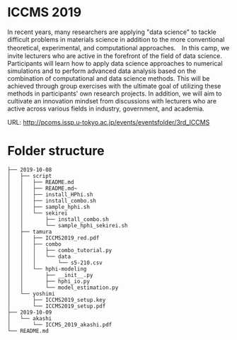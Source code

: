 # ICCMS 2019


In recent years, many researchers are applying "data science" to tackle difficult problems in materials science in addition to the more conventional theoretical, experimental, and computational approaches.　In this camp, we invite lecturers who are active in the forefront of the field of data science. Participants will learn how to apply data science approaches to numerical simulations and to perform advanced data analysis based on the combination of computational and data science methods. This will be achieved through group exercises with the ultimate goal of utilizing these methods in participants' own research projects. In addition, we will aim to cultivate an innovation mindset from discussions with lecturers who are active across various fields in industry, government, and academia.

URL: http://pcoms.issp.u-tokyo.ac.jp/events/eventsfolder/3rd_ICCMS

# Folder structure
```
├── 2019-10-08
│   ├── script
│   │   ├── README.md
│   │   ├── README.md~
│   │   ├── install_HPhi.sh
│   │   ├── install_combo.sh
│   │   ├── sample_hphi.sh
│   │   └── sekirei
│   │       ├── install_combo.sh
│   │       └── sample_hphi_sekirei.sh
│   ├── tamura
│   │   ├── ICCMS2019_red.pdf
│   │   ├── combo
│   │   │   ├── combo_tutorial.py
│   │   │   └── data
│   │   │       └── s5-210.csv
│   │   └── hphi-modeling
│   │       ├── __init__.py
│   │       ├── hphi_io.py
│   │       └── model_estimation.py
│   └── yoshimi
│       ├── ICCMS2019_setup.key
│       └── ICCMS2019_setup.pdf
├── 2019-10-09
│   └── akashi
│       └── ICCMS_2019_akashi.pdf
└── README.md
```
